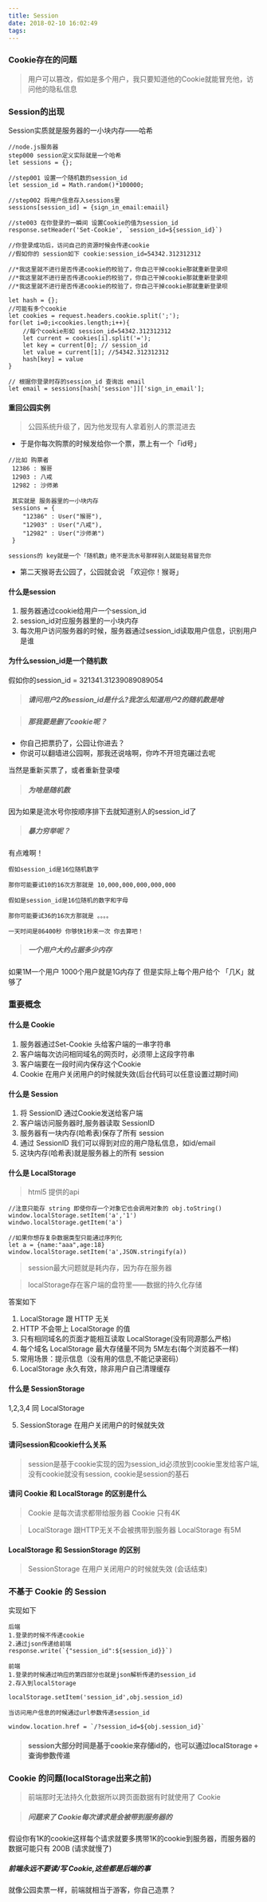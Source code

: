 ```yaml
---
title: Session
date: 2018-02-10 16:02:49
tags:
---
```


### Cookie存在的问题

> 用户可以篡改，假如是多个用户，我只要知道他的Cookie就能冒充他，访问他的隐私信息

### Session的出现

Session实质就是服务器的一小块内存——哈希

```
//node.js服务器
step000 session定义实际就是一个哈希
let sessions = {};

//step001 设置一个随机数的session_id
let session_id = Math.random()*100000;

//step002 将用户信息存入sessions里
sessions[session_id] = {sign_in_email:emaiil}

//ste003 在你登录的一瞬间 设置Cookie的值为session_id
response.setHeader('Set-Cookie', `session_id=${session_id}`)
```

```
//你登录成功后，访问自己的资源时候会传递cookie
//假如你的 session如下 cookie:session_id=54342.312312312

//*我这里就不进行是否传递cookie的校验了，你自己干掉cookie那就重新登录呗
//*我这里就不进行是否传递cookie的校验了，你自己干掉cookie那就重新登录呗
//*我这里就不进行是否传递cookie的校验了，你自己干掉cookie那就重新登录呗

let hash = {};
//可能有多个cookie
let cookies = request.headers.cookie.split(';');
for(let i=0;i<cookies.length;i++){
    //每个cookie形如 session_id=54342.312312312
    let current = cookies[i].split('=');
    let key = current[0]; // session_id
    let value = current[1]; //54342.312312312
    hash[key] = value
}

// 根据你登录时存的session_id 查询出 email
let email = sessions[hash['session']]['sign_in_email'];

```

#### 重回公园实例

> 公园系统升级了，因为他发现有人拿着别人的票混进去

- 于是你每次购票的时候发给你一个票，票上有一个「id号」 
```
//比如 购票者   
 12386 : 猴哥
 12903 : 八戒
 12982 : 沙师弟

 其实就是 服务器里的一小块内存
 sessions = {
    "12386" : User("猴哥"),
    "12903" : User("八戒"),
    "12982" : User("沙师弟")
 }

sessions的 key就是一个「随机数」绝不是流水号那样别人就能轻易冒充你
```
- 第二天猴哥去公园了，公园就会说 「欢迎你！猴哥」

#### 什么是session

1. 服务器通过cookie给用户一个session_id
2. session_id对应服务器里的一小块内存
3. 每次用户访问服务器的时候，服务器通过session_id读取用户信息，识别用户是谁

#### 为什么session_id是一个随机数

假如你的session_id = 321341.31239089089054

> ##### 请问用户2的session_id是什么?我怎么知道用户2的随机数是啥

> ##### 那我要是删了cookie呢？

- 你自己把票扔了，公园让你进去？
- 你说可以翻墙进公园啊，那我还说啥啊，你咋不开坦克碾过去呢

当然是重新买票了，或者重新登录喽

> ##### 为啥是随机数

因为如果是流水号你按顺序排下去就知道别人的session_id了

> ##### 暴力穷举呢？

有点难啊！

```
假如session_id是16位随机数字

那你可能要试10的16次方那就是 10,000,000,000,000,000

假如是session_id是16位随机的数字和字母

那你可能要试36的16次方那就是 。。。。

一天时间是86400秒 你够快1秒来一次 你去算吧！
```

> ##### 一个用户大约占据多少内存

如果1M一个用户 1000个用户就是1G内存了
但是实际上每个用户给个 「几K」就够了

### 重要概念

#### 什么是 Cookie

1. 服务器通过Set-Cookie 头给客户端的一串字符串
2. 客户端每次访问相同域名的网页时，必须带上这段字符串
3. 客户端要在一段时间内保存这个Cookie
4. Cookie 在用户关闭用户的时候就失效(后台代码可以任意设置过期时间)

#### 什么是 Session

1. 将 SessionID 通过Cookie发送给客户端
2. 客户端访问服务器时,服务器读取 SessionID
3. 服务器有一块内存(哈希表)保存了所有 session
4. 通过 SessionID 我们可以得到对应的用户隐私信息，如id/email
5. 这块内存(哈希表)就是服务器上的所有 session

#### 什么是 LocalStorage

> html5 提供的api

```
//注意只能存 string 即使你存一个对象它也会调用对象的 obj.toString()
window.localStorage.setItem('a','1')
windwo.localStorage.getItem('a')

//如果你想存复杂数据类型只能通过序列化
let a = {name:"aaa",age:18}
window.localStorage.setItem('a',JSON.stringify(a))
```

> session最大问题就是耗内存，因为存在服务器

> localStorage存在客户端的盘符里——数据的持久化存储

答案如下

1. LocalStorage 跟 HTTP 无关
2. HTTP 不会带上 LocalStorage 的值
3. 只有相同域名的页面才能相互读取 LocalStorage(没有同源那么严格)
4. 每个域名 LocalStorage 最大存储量不同为 5M左右(每个浏览器不一样)
5. 常用场景：提示信息（没有用的信息,不能记录密码）
6. LocalStorage 永久有效，除非用户自己清理缓存

#### 什么是 SessionStorage

1,2,3,4 同 LocalStorage

5. SessionStorage 在用户关闭用户的时候就失效 

#### 请问session和cookie什么关系

> session是基于cookie实现的因为session_id必须放到cookie里发给客户端,没有cookie就没有session,
cookie是session的基石

#### 请问 Cookie 和 LocalStorage 的区别是什么

> Cookie 是每次请求都带给服务器
> Cookie 只有4K

> LocalStorage 跟HTTP无关不会被携带到服务器
> LocalStorage 有5M

#### LocalStorage 和 SessionStorage 的区别

> SessionStorage 在用户关闭用户的时候就失效 (会话结束)

### 不基于 Cookie 的 Session

实现如下

```
后端
1.登录的时候不传递cookie
2.通过json传递给前端
response.write(`{"session_id":${session_id}}`)

前端
1.登录的时候通过响应的第四部分也就是json解析传递的session_id
2.存入到localStorage

localStorage.setItem('session_id',obj.session_id) 

当访问用户信息的时候通过url参数传递session_id

window.location.href = `/?session_id=${obj.session_id}`
```

> #### session大部分时间是基于cookie来存储id的，也可以通过localStorage + 查询参数传递

### Cookie 的问题(localStorage出来之前)

> 前端那时无法持久化数据所以跨页面数据有时就使用了 Cookie

> ##### 问题来了 Cookie每次请求是会被带到服务器的

假设你有1K的cookie这样每个请求就要多携带1K的cookie到服务器，而服务器的数据可能只有 200B (请求就慢了)

##### 前端永远不要读/写 Cookie,这些都是后端的事

就像公园卖票一样，前端就相当于游客，你自己造票？